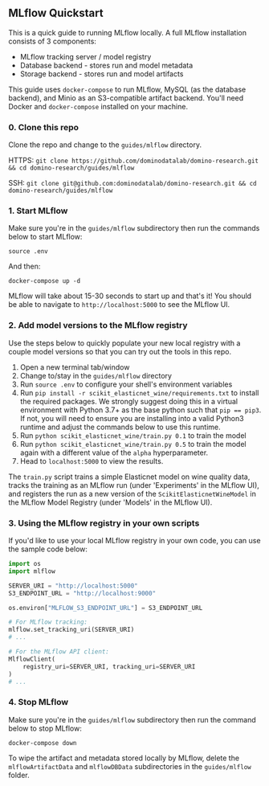 ## MLflow Quickstart

This is a quick guide to running MLflow locally. A full MLflow
installation consists of 3 components:

* MLflow tracking server / model registry
* Database backend -  stores run and model metadata
* Storage backend - stores run and model artifacts

This guide uses `docker-compose` to run MLflow, MySQL (as the database backend),
and Minio as an S3-compatible artifact backend. You'll need Docker and `docker-compose`
installed on your machine.

### 0. Clone this repo

Clone the repo and change to the `guides/mlflow` directory.

HTTPS:  `git clone https://github.com/dominodatalab/domino-research.git && cd domino-research/guides/mlflow`

SSH:  `git clone git@github.com:dominodatalab/domino-research.git && cd domino-research/guides/mlflow`

### 1. Start MLflow

Make sure you're in the `guides/mlflow` subdirectory then
run the commands below to start MLflow:

```
source .env
```

And then:

```
docker-compose up -d
```

MLflow will take about 15-30 seconds to start up and that's it!
You should be able to navigate to `http://localhost:5000` to see
the MLflow UI.

### 2. Add model versions to the MLflow registry

Use the steps below to quickly populate your new local registry
with a couple model versions so that you can try out the tools in this repo.

1. Open a new terminal tab/window
2. Change to/stay in the `guides/mlflow` directory
3. Run `source .env` to configure your shell's environment variables
4. Run `pip install -r scikit_elasticnet_wine/requirements.txt` to install the required packages. We strongly suggest doing this in a virtual environment with Python 3.7+ as the base python such that `pip == pip3`. If not, you will need to ensure you are installing into a valid Python3 runtime and adjust the commands below to use this runtime.
5. Run `python scikit_elasticnet_wine/train.py 0.1` to train the model
6. Run `python scikit_elasticnet_wine/train.py 0.5` to train the model
   again with a different value of the `alpha` hyperparameter.
7. Head to `localhost:5000` to view the results.

The `train.py` script trains a simple Elasticnet model on wine quality data,
tracks the training as an MLflow run (under 'Experiments' in the MLflow UI),
and registers  the run as a new version of the `ScikitElasticnetWineModel`
in the MLflow Model Registry (under 'Models' in the MLflow UI).

### 3. Using the MLflow registry in your own scripts

If you'd like to use your local MLflow registry in your own code,
you can use the sample code below:

```python
import os
import mlflow

SERVER_URI = "http://localhost:5000"
S3_ENDPOINT_URL = "http://localhost:9000"

os.environ["MLFLOW_S3_ENDPOINT_URL"] = S3_ENDPOINT_URL

# For MLflow tracking:
mlflow.set_tracking_uri(SERVER_URI)
# ...

# For the MLflow API client:
MlflowClient(
    registry_uri=SERVER_URI, tracking_uri=SERVER_URI
)
# ...
```

### 4. Stop MLflow

Make sure you're in the `guides/mlflow` subdirectory then
run the command below to stop MLflow:

```
docker-compose down
```

To wipe the artifact and metadata stored locally by MLflow, delete
the `mlflowArtifactData` and `mlflowDBData` subdirectories in the `guides/mlflow` folder.
